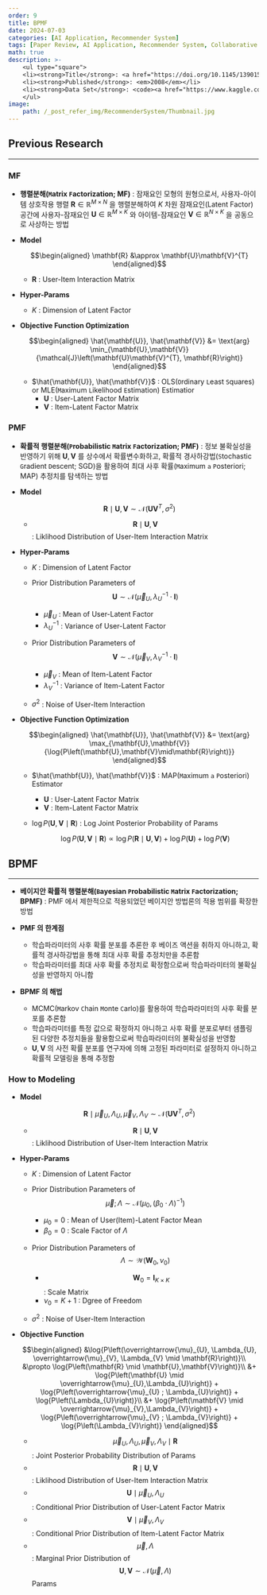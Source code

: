 ```yaml
---
order: 9
title: BPMF
date: 2024-07-03
categories: [AI Application, Recommender System]
tags: [Paper Review, AI Application, Recommender System, Collaborative Filtering, Latent Factor Model, Bayesian]
math: true
description: >-
    <ul type="square">
    <li><strong>Title</strong>: <a href="https://doi.org/10.1145/1390156.1390267"><code>Bayesian Probabilistic Matrix Factorization using Markov Chain Monte Carlo</code></a></li>
    <li><strong>Published</strong>: <em>2008</em></li>
    <li><strong>Data Set</strong>: <code><a href="https://www.kaggle.com/datasets/netflix-inc/netflix-prize-data">Netflix Prize</a></code></li>
    </ul>
image:
    path: /_post_refer_img/RecommenderSystem/Thumbnail.jpg
---
```


## Previous Research
-----

### MF

- **행렬분해(`M`atrix `F`actorization; MF)** : 잠재요인 모형의 원형으로서, 사용자-아이템 상호작용 행렬 $\mathbf{R} \in \mathbb{R}^{M \times N}$ 을 행렬분해하여 $K$ 차원 잠재요인(Latent Factor) 공간에 사용자-잠재요인 $\mathbf{U} \in \mathbb{R}^{M \times K}$ 와 아이템-잠재요인 $\mathbf{V} \in \mathbb{R}^{N \times K}$ 을 공동으로 사상하는 방법

- **Model**

    $$\begin{aligned}
    \mathbf{R} &\approx \mathbf{U}\mathbf{V}^{T}
    \end{aligned}$$

    - $\mathbf{R}$ : User-Item Interaction Matrix

- **Hyper-Params**
    - $K$ : Dimension of Latent Factor

- **Objective Function Optimization**

    $$\begin{aligned}
    \hat{\mathbf{U}}, \hat{\mathbf{V}}
    &= \text{arg} \min_{\mathbf{U},\mathbf{V}}{\mathcal{J}\left(\mathbf{U}\mathbf{V}^{T}, \mathbf{R}\right)}
    \end{aligned}$$

    - $\hat{\mathbf{U}}, \hat{\mathbf{V}}$ : OLS(`O`rdinary `L`east `S`quares) or MLE(`M`aximum `L`ikelihood `E`stimation) Estimatior
        - $\mathbf{U}$ : User-Latent Factor Matrix
        - $\mathbf{V}$ : Item-Latent Factor Matrix

### PMF

- **확률적 행렬분해(`P`robabilistic `M`atrix `F`actorization; PMF)** : 정보 불확실성을 반영하기 위해 $\mathbf{U},\mathbf{V}$ 를 상수에서 확률변수화하고, 확률적 경사하강법(`S`tochastic `G`radient `D`escent; SGD)을 활용하여 최대 사후 확률(`M`aximum `a` `P`osteriori; MAP) 추정치를 탐색하는 방법

- **Model**

    $$
    \mathbf{R} \mid \mathbf{U},\mathbf{V} \sim \mathcal{N}\left(\mathbf{U}\mathbf{V}^{T}, \sigma^{2}\right)
    $$

    - $$\mathbf{R} \mid \mathbf{U},\mathbf{V}$$ : Liklihood Distribution of User-Item Interaction Matrix

- **Hyper-Params**
    - $K$ : Dimension of Latent Factor

    - Prior Distribution Parameters of $$\mathbf{U} \sim \mathcal{N}\left(\overrightarrow{\mu}_{U}, \lambda_{U}^{-1}\cdot\mathbf{I}\right)$$
        - $\overrightarrow{\mu}_{U}$ : Mean of User-Latent Factor
        - $\lambda_{U}^{-1}$ : Variance of User-Latent Factor

    - Prior Distribution Parameters of $$\mathbf{V} \sim \mathcal{N}\left(\overrightarrow{\mu}_{V}, \lambda_{V}^{-1}\cdot\mathbf{I}\right)$$
        - $\overrightarrow{\mu}_{V}$ : Mean of Item-Latent Factor
        - $\lambda_{V}^{-1}$ : Variance of Item-Latent Factor

    - $\sigma^{2}$ : Noise of User-Item Interaction

- **Objective Function Optimization**

    $$\begin{aligned}
    \hat{\mathbf{U}}, \hat{\mathbf{V}}
    &= \text{arg} \max_{\mathbf{U},\mathbf{V}}{\log{P\left(\mathbf{U},\mathbf{V}\mid\mathbf{R}\right)}}
    \end{aligned}$$

    - $\hat{\mathbf{U}}, \hat{\mathbf{V}}$ : MAP(`M`aximum `a` `P`osteriori) Estimator
        - $\mathbf{U}$ : User-Latent Factor Matrix
        - $\mathbf{V}$ : Item-Latent Factor Matrix

    - $\log{P\left(\mathbf{U},\mathbf{V}\mid\mathbf{R}\right)}$ : Log Joint Posterior Probability of Params

        $$
        \log{P\left(\mathbf{U},\mathbf{V}\mid\mathbf{R}\right)} \propto \log{P\left(\mathbf{R}\mid\mathbf{U},\mathbf{V}\right)} + \log{P\left(\mathbf{U}\right)} + \log{P\left(\mathbf{V}\right)}
        $$

## BPMF
-----

- **베이지안 확률적 행렬분해(`B`ayesian `P`robabilistic `M`atrix `F`actorization; BPMF)** : PMF 에서 제한적으로 적용되었던 베이지안 방법론의 적용 범위를 확장한 방법

- **PMF 의 한계점**
    - 학습파라미터의 사후 확률 분포를 추론한 후 베이즈 액션을 취하지 아니하고, 확률적 경사하강법을 통해 최대 사후 확률 추정치만을 추론함
    - 학습파라미터를 최대 사후 확률 추정치로 확정함으로써 학습파라미터의 불확실성을 반영하지 아니함

- **BPMF 의 해법**
    - MCMC(`M`arkov `C`hain `M`onte `C`arlo)를 활용하여 학습파라미터의 사후 확률 분포를 추론함
    - 학습파라미터를 특정 값으로 확정하지 아니하고 사후 확률 분포로부터 샘플링된 다양한 추정치들을 활용함으로써 학습파라미터의 불확실성을 반영함
    - $\mathbf{U}, \mathbf{V}$ 의 사전 확률 분포를 연구자에 의해 고정된 파라미터로 설정하지 아니하고 확률적 모델링을 통해 추정함

### How to Modeling

- **Model**

    $$
    \mathbf{R} \mid \overrightarrow{\mu}_{U}, \Lambda_{U}, \overrightarrow{\mu}_{V}, \Lambda_{V} \sim \mathcal{N}\left(\mathbf{U}\mathbf{V}^{T}, \sigma^{2}\right)
    $$

    - $$\mathbf{R} \mid \mathbf{U},\mathbf{V}$$ : Liklihood Distribution of User-Item Interaction Matrix

- **Hyper-Params**
    - $K$ : Dimension of Latent Factor

    - Prior Distribution Parameters of $$\overrightarrow{\mu} ; \Lambda \sim \mathcal{N}\left(\mu_{0}, (\beta_{0} \cdot \Lambda)^{-1}\right)$$
        - $\mu_{0}=0$ : Mean of User(Item)-Latent Factor Mean
        - $\beta_{0}=0$ : Scale Factor of $\Lambda$

    - Prior Distribution Parameters of $$\Lambda \sim \mathcal{W}\left(\mathbf{W}_{0}, \nu_{0}\right)$$
        - $$\mathbf{W}_{0}=\mathbf{I}_{K \times K}$$ : Scale Matrix
        - $\nu_{0}=K+1$ : Dgree of Freedom

    - $\sigma^{2}$ : Noise of User-Item Interaction

- **Objective Function**

    $$\begin{aligned}
    &\log{P\left(\overrightarrow{\mu}_{U}, \Lambda_{U}, \overrightarrow{\mu}_{V}, \Lambda_{V} \mid \mathbf{R}\right)}\\
    &\propto \log{P\left(\mathbf{R} \mid \mathbf{U},\mathbf{V}\right)}\\
    &+ \log{P\left(\mathbf{U} \mid \overrightarrow{\mu}_{U},\Lambda_{U}\right)} + \log{P\left(\overrightarrow{\mu}_{U} ; \Lambda_{U}\right)} + \log{P\left(\Lambda_{U}\right)}\\
    &+ \log{P\left(\mathbf{V} \mid \overrightarrow{\mu}_{V},\Lambda_{V}\right)} + \log{P\left(\overrightarrow{\mu}_{V} ; \Lambda_{V}\right)} + \log{P\left(\Lambda_{V}\right)}
    \end{aligned}$$

    - $$\overrightarrow{\mu}_{U}, \Lambda_{U}, \overrightarrow{\mu}_{V}, \Lambda_{V} \mid \mathbf{R}$$ : Joint Posterior Probability Distribution of Params
    - $$\mathbf{R} \mid \mathbf{U},\mathbf{V}$$ : Liklihood Distribution of User-Item Interaction Matrix
    - $$\mathbf{U} \mid \overrightarrow{\mu}_{U},\Lambda_{U}$$ : Conditional Prior Distribution of User-Latent Factor Matrix
    - $$\mathbf{V} \mid \overrightarrow{\mu}_{V},\Lambda_{V}$$ : Conditional Prior Distribution of Item-Latent Factor Matrix
    - $$\overrightarrow{\mu}, \Lambda$$ : Marginal Prior Distribution of $$\mathbf{U}, \mathbf{V} \sim \mathcal{N}\left(\overrightarrow{\mu}, \Lambda\right)$$ Params